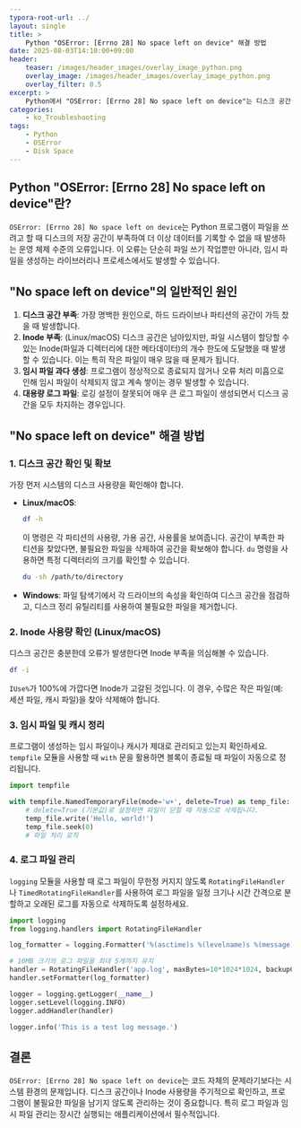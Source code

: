 ```yaml
---
typora-root-url: ../
layout: single
title: >
    Python "OSError: [Errno 28] No space left on device" 해결 방법
date: 2025-08-03T14:10:00+09:00
header:
    teaser: /images/header_images/overlay_image_python.png
    overlay_image: /images/header_images/overlay_image_python.png
    overlay_filter: 0.5
excerpt: >
    Python에서 "OSError: [Errno 28] No space left on device"는 디스크 공간이 부족할 때 발생합니다. 이 글에서는 오류의 원인과 해결 방법을 알아봅니다.
categories:
    - ko_Troubleshooting
tags:
    - Python
    - OSError
    - Disk Space
---
```


## Python "OSError: [Errno 28] No space left on device"란?

`OSError: [Errno 28] No space left on device`는 Python 프로그램이 파일을 쓰려고 할 때 디스크의 저장 공간이 부족하여 더 이상 데이터를 기록할 수 없을 때 발생하는 운영 체제 수준의 오류입니다. 이 오류는 단순히 파일 쓰기 작업뿐만 아니라, 임시 파일을 생성하는 라이브러리나 프로세스에서도 발생할 수 있습니다.

## "No space left on device"의 일반적인 원인

1.  **디스크 공간 부족**: 가장 명백한 원인으로, 하드 드라이브나 파티션의 공간이 가득 찼을 때 발생합니다.
2.  **Inode 부족**: (Linux/macOS) 디스크 공간은 남아있지만, 파일 시스템이 할당할 수 있는 Inode(파일과 디렉터리에 대한 메타데이터)의 개수 한도에 도달했을 때 발생할 수 있습니다. 이는 특히 작은 파일이 매우 많을 때 문제가 됩니다.
3.  **임시 파일 과다 생성**: 프로그램이 정상적으로 종료되지 않거나 오류 처리 미흡으로 인해 임시 파일이 삭제되지 않고 계속 쌓이는 경우 발생할 수 있습니다.
4.  **대용량 로그 파일**: 로깅 설정이 잘못되어 매우 큰 로그 파일이 생성되면서 디스크 공간을 모두 차지하는 경우입니다.

## "No space left on device" 해결 방법

### 1. 디스크 공간 확인 및 확보

가장 먼저 시스템의 디스크 사용량을 확인해야 합니다.

*   **Linux/macOS**:
    ```bash
    df -h
    ```
    이 명령은 각 파티션의 사용량, 가용 공간, 사용률을 보여줍니다. 공간이 부족한 파티션을 찾았다면, 불필요한 파일을 삭제하여 공간을 확보해야 합니다. `du` 명령을 사용하면 특정 디렉터리의 크기를 확인할 수 있습니다.
    ```bash
    du -sh /path/to/directory
    ```

*   **Windows**: 파일 탐색기에서 각 드라이브의 속성을 확인하여 디스크 공간을 점검하고, 디스크 정리 유틸리티를 사용하여 불필요한 파일을 제거합니다.

### 2. Inode 사용량 확인 (Linux/macOS)

디스크 공간은 충분한데 오류가 발생한다면 Inode 부족을 의심해볼 수 있습니다.

```bash
df -i
```
`IUse%`가 100%에 가깝다면 Inode가 고갈된 것입니다. 이 경우, 수많은 작은 파일(예: 세션 파일, 캐시 파일)을 찾아 삭제해야 합니다.

### 3. 임시 파일 및 캐시 정리

프로그램이 생성하는 임시 파일이나 캐시가 제대로 관리되고 있는지 확인하세요. `tempfile` 모듈을 사용할 때 `with` 문을 활용하면 블록이 종료될 때 파일이 자동으로 정리됩니다.

```python
import tempfile

with tempfile.NamedTemporaryFile(mode='w+', delete=True) as temp_file:
    # delete=True (기본값)로 설정하면 파일이 닫힐 때 자동으로 삭제됩니다.
    temp_file.write('Hello, world!')
    temp_file.seek(0)
    # 파일 처리 로직
```

### 4. 로그 파일 관리

`logging` 모듈을 사용할 때 로그 파일이 무한정 커지지 않도록 `RotatingFileHandler`나 `TimedRotatingFileHandler`를 사용하여 로그 파일을 일정 크기나 시간 간격으로 분할하고 오래된 로그를 자동으로 삭제하도록 설정하세요.

```python
import logging
from logging.handlers import RotatingFileHandler

log_formatter = logging.Formatter('%(asctime)s %(levelname)s %(message)s')

# 10MB 크기의 로그 파일을 최대 5개까지 유지
handler = RotatingFileHandler('app.log', maxBytes=10*1024*1024, backupCount=5)
handler.setFormatter(log_formatter)

logger = logging.getLogger(__name__)
logger.setLevel(logging.INFO)
logger.addHandler(handler)

logger.info('This is a test log message.')
```

## 결론

`OSError: [Errno 28] No space left on device`는 코드 자체의 문제라기보다는 시스템 환경의 문제입니다. 디스크 공간이나 Inode 사용량을 주기적으로 확인하고, 프로그램이 불필요한 파일을 남기지 않도록 관리하는 것이 중요합니다. 특히 로그 파일과 임시 파일 관리는 장시간 실행되는 애플리케이션에서 필수적입니다.

